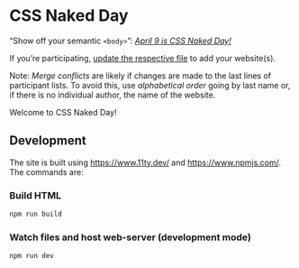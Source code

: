 # CSS Naked Day

“Show off your semantic `<body>`”: [_April 9 is CSS Naked Day!_](https://css-naked-day.github.io/)

If you’re participating, [update the respective file](https://github.com/css-naked-day/css-naked-day.github.io) to add your website(s).

Note: _Merge conflicts_ are likely if changes are made to the last lines of participant lists. To avoid this, use _alphabetical order_ going by last name or, if there is no individual author, the name of the website.

Welcome to CSS Naked Day!

## Development

The site is built using <https://www.11ty.dev/> and <https://www.npmjs.com/>. The commands are:

### Build HTML

```bash
npm run build
```

### Watch files and host web-server (development mode)

```bash
npm run dev
```
